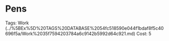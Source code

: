 # Pens

Tags: Work (../%5BEx%5D%20TAGS%20DATABASE%2054fc518590e044f1bdaf8f5c40696f5a/Work%2035f7594203784a6c9142b5992d64c921.md)
Cost: 5